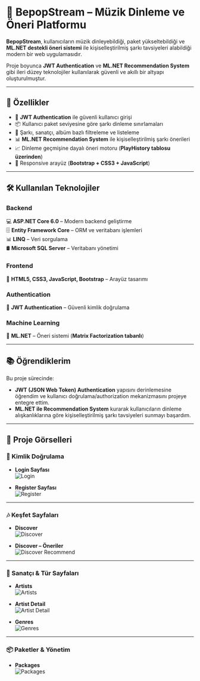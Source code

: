 # 🎵 BepopStream – Müzik Dinleme ve Öneri Platformu  

**BepopStream**, kullanıcıların müzik dinleyebildiği, paket yükseltebildiği ve **ML.NET destekli öneri sistemi** ile kişiselleştirilmiş şarkı tavsiyeleri alabildiği modern bir web uygulamasıdır.  

Proje boyunca **JWT Authentication** ve **ML.NET Recommendation System** gibi ileri düzey teknolojiler kullanılarak güvenli ve akıllı bir altyapı oluşturulmuştur.  

---

## 🚀 Özellikler  

- 🔐 **JWT Authentication** ile güvenli kullanıcı girişi  
- 📦 Kullanıcı paket seviyesine göre şarkı dinleme sınırlamaları  
- 🎵 Şarkı, sanatçı, albüm bazlı filtreleme ve listeleme  
- 📊 **ML.NET Recommendation System** ile kişiselleştirilmiş şarkı önerileri  
- 📈 Dinleme geçmişine dayalı öneri motoru (**PlayHistory tablosu üzerinden**)  
- 🎨 Responsive arayüz (**Bootstrap + CSS3 + JavaScript**)  

---

## 🛠 Kullanılan Teknolojiler  

### Backend  
💻 **ASP.NET Core 6.0** – Modern backend geliştirme  
🗄 **Entity Framework Core** – ORM ve veritabanı işlemleri  
📊 **LINQ** – Veri sorgulama  
🛢 **Microsoft SQL Server** – Veritabanı yönetimi  

### Frontend  
🎨 **HTML5, CSS3, JavaScript, Bootstrap** – Arayüz tasarımı  

### Authentication  
🔐 **JWT Authentication** – Güvenli kimlik doğrulama  

### Machine Learning  
🤖 **ML.NET** – Öneri sistemi (**Matrix Factorization tabanlı**)  

---

## 📚 Öğrendiklerim  

Bu proje sürecinde:  
- **JWT (JSON Web Token) Authentication** yapısını derinlemesine öğrendim ve kullanıcı doğrulama/authorization mekanizmasını projeye entegre ettim.  
- **ML.NET ile Recommendation System** kurarak kullanıcıların dinleme alışkanlıklarına göre kişiselleştirilmiş şarkı tavsiyeleri sunmayı başardım.  

---

## 📸 Proje Görselleri  

### 🔑 Kimlik Doğrulama  
- **Login Sayfası**  
  ![Login](Images/Login.png)  

- **Register Sayfası**  
  ![Register](Images/Register.png)  

---

### 🎶 Keşfet Sayfaları  
- **Discover**  
  ![Discover](Images/Discover.png)  

- **Discover – Öneriler**  
  ![Discover Recommend](Images/Discover_Recommend.png)  

---

### 🎼 Sanatçı & Tür Sayfaları  
- **Artists**  
  ![Artists](Images/Artists.png)  

- **Artist Detail**  
  ![Artist Detail](Images/Artist_Detail.png)  

- **Genres**  
  ![Genres](Images/Genres.png)  

---

### 📦 Paketler & Yönetim  
- **Packages**  
  ![Packages](Images/Packages.png)  

